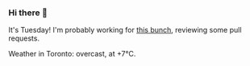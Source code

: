 ### Hi there :wave:

It's Tuesday! I'm probably working for [this bunch](https://github.com/kohofinancial), reviewing some pull requests.

Weather in Toronto: overcast, at +7°C.
